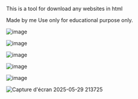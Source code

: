 This is a tool for download any websites in html

Made by me
Use only for educational purpose only.
 
   
   
   ![image](https://github.com/user-attachments/assets/50f51cbe-0c3f-4ac2-a306-6a21defeeee5)


  
   
   
   ![image](https://github.com/user-attachments/assets/33faa259-a0c6-4ead-893c-e296efa0bf42)






![image](https://github.com/user-attachments/assets/53dc12c7-5e0b-46a9-944b-8697ac8c7db7)






![image](https://github.com/user-attachments/assets/7e8c2807-9ba7-4620-898c-b15277704c41)






![image](https://github.com/user-attachments/assets/ecfca165-e708-4e96-8e41-f463db26d358)









![Capture d'écran 2025-05-29 213725](https://github.com/user-attachments/assets/2e7fcb96-c74f-4455-82eb-846a637fcada)

